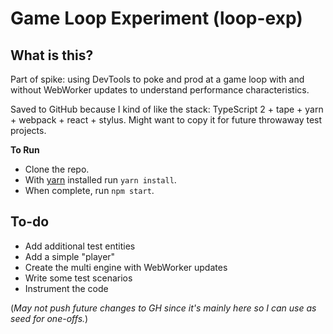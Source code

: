 # Game Loop Experiment (loop-exp)

## What is this?

Part of spike: using DevTools to poke and prod at a game loop with and without WebWorker updates to understand performance characteristics.

Saved to GitHub because I kind of like the stack: TypeScript 2 + tape + yarn + webpack + react + stylus. Might want to copy it for future throwaway test projects.

**To Run**

-   Clone the repo.
-   With [yarn](https://yarnpkg.com/) installed run `yarn install`.
-   When complete, run `npm start`.

## To-do

*   Add additional test entities
*   Add a simple "player"
*   Create the multi engine with WebWorker updates
*   Write some test scenarios
*   Instrument the code

(*May not push future changes to GH since it's mainly here so I can use as seed for one-offs.*)
